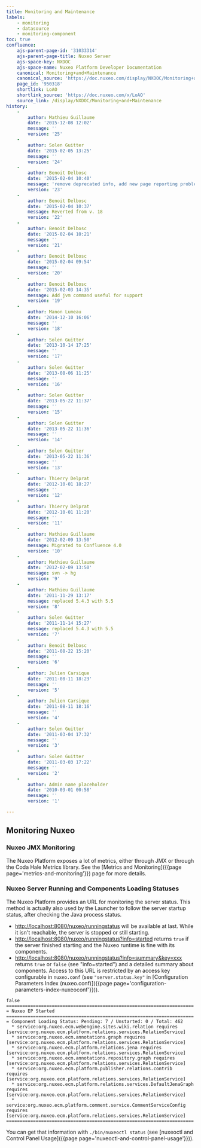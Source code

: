 ```yaml
---
title: Monitoring and Maintenance
labels:
    - monitoring
    - datasource
    - monitoring-component
toc: true
confluence:
    ajs-parent-page-id: '31033314'
    ajs-parent-page-title: Nuxeo Server
    ajs-space-key: NXDOC
    ajs-space-name: Nuxeo Platform Developer Documentation
    canonical: Monitoring+and+Maintenance
    canonical_source: 'https://doc.nuxeo.com/display/NXDOC/Monitoring+and+Maintenance'
    page_id: '950318'
    shortlink: LoAO
    shortlink_source: 'https://doc.nuxeo.com/x/LoAO'
    source_link: /display/NXDOC/Monitoring+and+Maintenance
history:
    - 
        author: Mathieu Guillaume
        date: '2015-12-08 12:02'
        message: ''
        version: '25'
    - 
        author: Solen Guitter
        date: '2015-02-05 13:25'
        message: ''
        version: '24'
    - 
        author: Benoit Delbosc
        date: '2015-02-04 10:40'
        message: 'remove deprecated info, add new page reporting problem'
        version: '23'
    - 
        author: Benoit Delbosc
        date: '2015-02-04 10:37'
        message: Reverted from v. 18
        version: '22'
    - 
        author: Benoit Delbosc
        date: '2015-02-04 10:21'
        message: ''
        version: '21'
    - 
        author: Benoit Delbosc
        date: '2015-02-04 09:54'
        message: ''
        version: '20'
    - 
        author: Benoit Delbosc
        date: '2015-02-03 14:35'
        message: Add jvm command useful for support
        version: '19'
    - 
        author: Manon Lumeau
        date: '2014-12-10 16:06'
        message: ''
        version: '18'
    - 
        author: Solen Guitter
        date: '2013-10-14 17:25'
        message: ''
        version: '17'
    - 
        author: Solen Guitter
        date: '2013-08-06 11:25'
        message: ''
        version: '16'
    - 
        author: Solen Guitter
        date: '2013-05-22 11:37'
        message: ''
        version: '15'
    - 
        author: Solen Guitter
        date: '2013-05-22 11:36'
        message: ''
        version: '14'
    - 
        author: Solen Guitter
        date: '2013-05-22 11:36'
        message: ''
        version: '13'
    - 
        author: Thierry Delprat
        date: '2012-10-01 18:27'
        message: ''
        version: '12'
    - 
        author: Thierry Delprat
        date: '2012-10-01 11:20'
        message: ''
        version: '11'
    - 
        author: Mathieu Guillaume
        date: '2012-02-09 13:50'
        message: Migrated to Confluence 4.0
        version: '10'
    - 
        author: Mathieu Guillaume
        date: '2012-02-09 13:50'
        message: svn -> hg
        version: '9'
    - 
        author: Mathieu Guillaume
        date: '2011-11-29 13:17'
        message: replaced 5.4.3 with 5.5
        version: '8'
    - 
        author: Solen Guitter
        date: '2011-11-14 15:27'
        message: replaced 5.4.3 with 5.5
        version: '7'
    - 
        author: Benoit Delbosc
        date: '2011-08-22 15:20'
        message: ''
        version: '6'
    - 
        author: Julien Carsique
        date: '2011-08-11 18:23'
        message: ''
        version: '5'
    - 
        author: Julien Carsique
        date: '2011-08-11 18:16'
        message: ''
        version: '4'
    - 
        author: Solen Guitter
        date: '2011-03-04 17:32'
        message: ''
        version: '3'
    - 
        author: Solen Guitter
        date: '2011-03-03 17:22'
        message: ''
        version: '2'
    - 
        author: Admin name placeholder
        date: '2010-03-01 00:58'
        message: ''
        version: '1'

---
```

## Monitoring Nuxeo

### Nuxeo JMX Monitoring

The Nuxeo Platform exposes a lot of metrics, either through JMX or through the Coda Hale Metrics library. See the&nbsp;[Metrics and Monitoring]({{page page='metrics-and-monitoring'}}) page for more details.

### Nuxeo Server Running and Components Loading Statuses

The Nuxeo Platform provides an URL for monitoring the server status. This method is actually also used by the Launcher to follow the server startup status, after checking the Java process status.

*   [http://localhost:8080/nuxeo/runningstatus](http://localhost:8080/nuxeo/runningstatus) will be available at last. While it isn't reachable, the server is stopped or still starting.
*   [http://localhost:8080/nuxeo/runningstatus?info=started](http://localhost:8080/nuxeo/runningstatus?info=started) returns `true` if the server finished starting and the Nuxeo runtime is fine with its components.
*   [http://localhost:8080/nuxeo/runningstatus?info=summary&key=xxx](http://localhost:8080/nuxeo/runningstatus?info=summary&key=xxx) returns `true` or `false` (see "info=started") and a detailed summary about components. Access to this URL is restricted by an access key configurable in `nuxeo.conf` (see `"server.status.key"` in [Configuration Parameters Index (nuxeo.conf)]({{page page='configuration-parameters-index-nuxeoconf'}})).

```
false
======================================================================
= Nuxeo EP Started
======================================================================
= Component Loading Status: Pending: 7 / Unstarted: 0 / Total: 462
  * service:org.nuxeo.ecm.webengine.sites.wiki.relation requires [service:org.nuxeo.ecm.platform.relations.services.RelationService]
  * service:org.nuxeo.ecm.annotations.graph requires [service:org.nuxeo.ecm.platform.relations.services.RelationService]
  * service:org.nuxeo.ecm.platform.relations.jena requires [service:org.nuxeo.ecm.platform.relations.services.RelationService]
  * service:org.nuxeo.ecm.annotations.repository.graph requires [service:org.nuxeo.ecm.platform.relations.services.RelationService]
  * service:org.nuxeo.ecm.platform.publisher.relations.contrib requires [service:org.nuxeo.ecm.platform.relations.services.RelationService]
  * service:org.nuxeo.ecm.platform.relations.services.DefaultJenaGraph requires [service:org.nuxeo.ecm.platform.relations.services.RelationService]
  * service:org.nuxeo.ecm.platform.comment.service.CommentServiceConfig requires [service:org.nuxeo.ecm.platform.relations.services.RelationService]
======================================================================

```

You can get that information with `./bin/nuxeoctl status` (see [nuxeoctl and Control Panel Usage]({{page page='nuxeoctl-and-control-panel-usage'}})).

&nbsp;